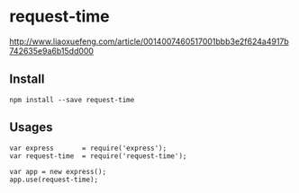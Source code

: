 # request-time

http://www.liaoxuefeng.com/article/0014007460517001bbb3e2f624a4917b742635e9a6b15dd000


## Install

    npm install --save request-time
    
## Usages

    var express       = require('express');
    var request-time  = require('request-time');
  
    var app = new express();
    app.use(request-time);
